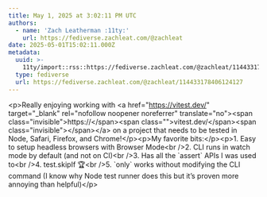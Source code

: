 ```yaml
---
title: May 1, 2025 at 3:02:11 PM UTC
authors:
  - name: 'Zach Leatherman :11ty:'
    url: https://fediverse.zachleat.com/@zachleat
date: 2025-05-01T15:02:11.000Z
metadata:
  uuid: >-
    11ty/import::rss::https://fediverse.zachleat.com/@zachleat/114433178406124127
  type: fediverse
  url: https://fediverse.zachleat.com/@zachleat/114433178406124127
---
```

\<p>Really enjoying working with \<a href="https://vitest.dev/" target="\_blank" rel="nofollow noopener noreferrer" translate="no">\<span class="invisible">https://\</span>\<span class="">vitest.dev/\</span>\<span class="invisible">\</span>\</a> on a project that needs to be tested in Node, Safari, Firefox, and Chrome!\</p>\<p>My favorite bits:\</p>\<p>1. Easy to setup headless browsers with Browser Mode\<br />2. CLI runs in watch mode by default (and not on CI)\<br />3. Has all the \`assert\` APIs I was used to\<br />4. test.skipIf 🏆\<br />5. \`only\` works without modifying the CLI command (I know why Node test runner does this but it’s proven more annoying than helpful)\</p>